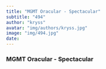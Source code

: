 ```yaml
---
title: "MGMT Oracular - Spectacular"
subtitle: "494"
author: "kryss"
avatar: "img/authors/kryss.jpg"
image: "img/494.jpg"
date:
---
```


### MGMT Oracular - Spectacular
